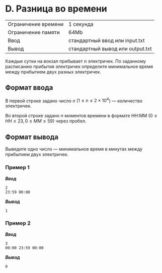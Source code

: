 # D. Разница во времени

|                   |                                |
|-------------------|--------------------------------|
|Ограничение времени|1 секунда                       |
|Ограничение памяти |64Mb                            |
|Ввод               |стандартный ввод или input.txt  |
|Вывод              |стандартный вывод или output.txt|

Каждые сутки на вокзал прибывает $n$ электричек. По заданному расписанию прибытия электричек определите минимальное время между прибытием двух разных электричек.

## Формат ввода

В первой строке задано число $n$ ($1 ≤ n ≤ 2 × 10^{4}$) — количество электричек.

Во второй строке задано $n$ моментов времени в формате HH:MM ($0 ≤ HH ≤ 23, 0 ≤ MM ≤ 59$) через пробел.

## Формат вывода

Выведите одно число — минимальное время в минутах между прибытием двух электричек.

### Пример 1

***Ввод***

```text
2
23:59 00:00
```

***Вывод***

```text
1
```

### Пример 2

***Ввод***

```text
3
00:00 23:59 00:00
```

***Вывод***

```text
0
```
